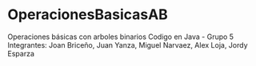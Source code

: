 # OperacionesBasicasAB
Operaciones básicas con arboles binarios
Codigo en Java - Grupo 5
Integrantes: Joan Briceño, Juan Yanza, Miguel Narvaez, Alex Loja, Jordy Esparza 
